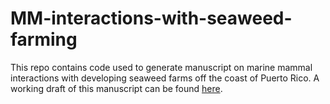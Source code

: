 # MM-interactions-with-seaweed-farming
This repo contains code used to generate manuscript on marine mammal interactions with developing seaweed farms off the coast of Puerto Rico. A working draft of this manuscript can be found [here](https://uw-wade-lab.github.io/MM-interactions-with-seaweed-farming/).
